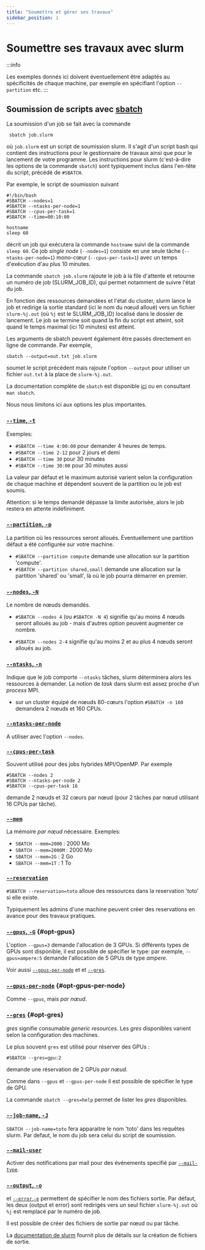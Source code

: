 ```yaml
---
title: "Soumettre et gérer ses travaux"
sidebar_position: 1
---
```

# Soumettre ses travaux avec slurm

:::info

Les exemples donnés ici doivent éventuellement être adaptés au spécificités de chaque machine, par exemple en spécifiant l'option `--partition` etc.
:::

## Soumission de scripts avec [sbatch](https://slurm.schedmd.com/sbatch.html)

La soumission d'un job se fait avec la commande

```shell
 sbatch job.slurm
```

où `job.slurm` est un script de soumission slurm.
Il s'agit d'un script bash qui contient des instructions pour le gestionnaire de travaux ainsi que pour le lancement de votre programme.
Les instructions pour slurm (c'est-à-dire les options de la commande `sbatch`) sont typiquement inclus dans l'en-tête du script, précédé de `#SBATCH`.

Par exemple, le script de soumission suivant

```shell
#!/bin/bash
#SBATCH --nodes=1
#SBATCH --ntasks-per-node=1
#SBATCH --cpus-per-task=1
#SBATCH --time=00:10:00

hostname
sleep 60
```

décrit un job qui exécutera la commande `hostname` suivi de la commande `sleep 60`.
Ce job *single node* (`--nodes=1`) consiste en une seule tâche (`--ntasks-per-node=1`) mono-cœur (`--cpus-per-task=1`) avec un temps d'exécution d'au plus 10 minutes.

La commande `sbatch job.slurm` rajoute le job à la file d'attente et retourne un numéro de job (SLURM_JOB_ID), qui permet notamment de suivre l'état du job.

En fonction des ressources demandées et l'état du cluster, slurm lance le job et redirige la sortie standard (ici le nom du nœud alloué) vers un fichier `slurm-%j.out` (où `%j` est le SLURM_JOB_ID) localisé dans le dossier de lancement. Le job se termine soit quand la fin du script est atteint, soit quand le temps maximal (ici 10 minutes) est atteint.

Les arguments de sbatch peuvent également être passés directement en ligne de commande. Par exemple,

```shell
sbatch --output=out.txt job.slurm
```

soumet le script précédent mais rajoute l'option `--output` pour utiliser un fichier `out.txt` à la place de `slurm-%j.out`.

La documentation complète de `sbatch` est disponible [ici](https://slurm.schedmd.com/sbatch.html) ou en consultant `man sbatch`.

Nous nous limitons ici aux options les plus importantes.

### [`--time`, `-t`](https://slurm.schedmd.com/sbatch.html#OPT_time)

Exemples:

- `#SBATCH --time 4:00:00` pour demander 4 heures de temps.
- `#SBATCH --time 2-12` pour 2 jours et demi
- `#SBATCH --time 30` pour 30 minutes
- `#SBATCH --time 30:00` pour 30 minutes aussi

La valeur par défaut et le maximum autorisé varient selon la configuration de chaque machine et dépendent souvent de la partition ou le job est soumis.

Attention: si le temps demandé dépasse la limite autorisée, alors le job restera en attente indéfiniment.

### [`--partition`, `-p`](https://slurm.schedmd.com/sbatch.html#OPT_partition)

La partition où les ressources seront alloués. Éventuellement une partition défaut a été configurée sur votre machine.

- `#SBATCH --partition compute` demande une allocation sur la partition 'compute'.
- `#SBATCH --partition shared,small` demande une allocation sur la partition 'shared' ou 'small', là où le job pourra démarrer en premier.

### [`--nodes`, `-N`](https://slurm.schedmd.com/sbatch.html#OPT_nodes)

Le nombre de nœuds demandés.

- `#SBATCH --nodes 4` (ou `#SBATCH -N 4`) signifie qu'au moins 4 nœuds seront alloués au job - mais d'autres option peuvent augmenter ce nombre.

- `#SBATCH --nodes 2-4` signifie qu'au moins 2 et au plus 4 nœuds seront alloués au job.

### [`--ntasks`, `-n`](https://slurm.schedmd.com/sbatch.html#OPT_ntasks)

Indique que le job comporte `--ntasks` tâches, slurm déterminera alors les ressources à demander. La notion de *task* dans slurm est assez proche d'un *process* MPI.

- sur un cluster équipé de nœuds 80-cœurs l'option `#SBATCH -n 160` demandera 2 nœuds et 160 CPUs.


### [`--ntasks-per-node`](https://slurm.schedmd.com/sbatch.html#OPT_ntasks-per-node)

A utiliser avec l'option `--nodes`.


### [`--cpus-per-task`](https://slurm.schedmd.com/sbatch.html#OPT_cpus-per-task)

Souvent utilisé pour des jobs hybrides MPI/OpenMP. Par exemple

```
#SBATCH --nodes 2
#SBATCH --ntasks-per-node 2
#SBATCH --cpus-per-task 16
```

demande 2 nœuds et 32 cœurs par nœud (pour 2 tâches par nœud utilisant 16 CPUs par tâche).


### [`--mem`](https://slurm.schedmd.com/sbatch.html#OPT_mem)

La mémoire *par nœud* nécessaire. Exemples:

- `SBATCH --mem=2000` : 2000 Mo
- `SBATCH --mem=2000M` : 2000 Mo
- `SBATCH --mem=2G` : 2 Go
- `SBATCH --mem=1T` : 1 To




### [`--reservation`](https://slurm.schedmd.com/sbatch.html#OPT_reservation)

`#SBATCH --reservation=toto` alloue des ressources dans la reservation 'toto' si elle existe.

Typiquement les admins d'une machine peuvent créer des reservations en avance pour des travaux pratiques.


### [`--gpus`, `-G`](https://slurm.schedmd.com/sbatch.html#OPT_gpus) {#opt-gpus}

L'option `--gpus=3` demande l'allocation de 3 GPUs. Si différents types de GPUs sont disponible, il est possible de spécifier le type: par exemple, `--gpus=ampere:5` demande l'allocation de 5 GPUs de type *ampere*.

Voir aussi [`--gpus-per-node`](#opt-gpus-per-node) et et [`--gres`](#opt-gres).

### [`--gpus-per-node`](https://slurm.schedmd.com/sbatch.html#OPT_gpus-per-node) {#opt-gpus-per-node}

Comme `--gpus`, mais *par nœud*.

### [`--gres`](https://slurm.schedmd.com/sbatch.html#OPT_gres) {#opt-gres}

*gres* signifie consumable *generic resources*. Les *gres* disponibles varient selon la configuration des machines.

Le plus souvent `gres` est utilisé pour réserver des GPUs :
```
#SBATCH --gres=gpu:2
```
demande une réservation de 2 GPUs *par nœud*.

Comme dans `--gpus` et `--gpus-per-node` il est possible de spécifier le type de GPU.

La commande `sbatch --gres=help` permet de lister les *gres* disponibles.


### [`--job-name`, `-J`](https://slurm.schedmd.com/sbatch.html#OPT_job-name)

`SBATCH --job-name=toto` fera apparaitre le nom 'toto' dans les requêtes slurm. Par defaut, le nom du job sera celui du script de soumission.

### [`--mail-user`](https://slurm.schedmd.com/sbatch.html#OPT_mail-user)

Activer des notifications par mail pour des événements specifié par [`--mail-type`](https://slurm.schedmd.com/sbatch.html#OPT_mail-type).

### [`--output`, `-o` ](https://slurm.schedmd.com/sbatch.html#OPT_output)

et [`--error`,`-e`](https://slurm.schedmd.com/sbatch.html#OPT_error) permettent de spécifier le nom des fichiers sortie. Par défaut, les deux (output et error) sont redirigés vers un seul fichier `slurm-%j.out` où `%j` est remplacé par le numéro de job.

Il est possible de créer des fichiers de sortie par nœud ou par tâche.

La [documentation de slurm](https://slurm.schedmd.com/sbatch.html#SECTION_%3CB%3Efilename-pattern%3C/B%3E) fournit plus de détails sur la création de fichiers de sortie.




<!-- ### **--exclusive** (https://slurm.schedmd.com/sbatch.html#OPT_exclusive)


### Working directory **[`-D`, `--chdir=`]** -->


<!-- ## Jobs interactifs

Les jobs interactifs permettent de reserver des ressources et de s'y connecter, sans nécessairement effectuer des calculs.
Par conséquent les règles concernant les jobs interactifs peuvent varier entre les différentes machines MesoNET.

### srun
La commande `srun` est similaire à `sbatch` et les options, en particulier pour spécifier les ressources sont presque identiques.

Contrairement à `sbatch` la commande `srun` est *bloquante* et *interactive* (les résultats s'affichent directement dans le terminal qui reste bloqué jusqu'à la fin de la commande).

L'utilisation principale pour `srun` est d'obteir une shell interactive sur un noeud de calcul.

Reserver ressources par défaut, s'y connecter et ouvrir une session bash

srun --pty bash -l

La session démarrera quand les ressources sont alloués.


srun --pty -c 4 /bin/bash
￼
Cette commande lance un shell interactif avec 4 CPU alloués. Utile pour les tâches interactives ou les tests. -->


<!--
### salloc
reserver ressources sans y lancer un script. il faut s'y connecter ultérieurement
 -->
